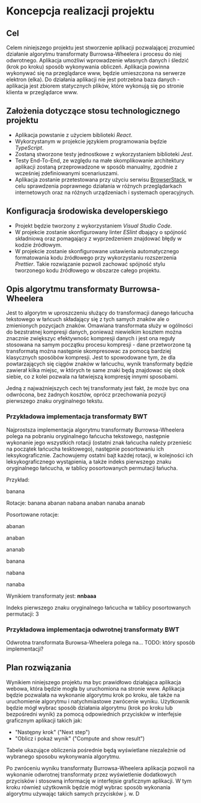 # Koncepcja realizacji projektu

## Cel

Celem niniejszego projektu jest stworzenie aplikacji pozwalającej zrozumieć działanie algorytmu transformaty Burrowsa-Wheelera i procesu do niej odwrotnego. Aplikacja umożliwi wprowadzenie własnych danych i śledzić (krok po kroku) sposób wykonywania obliczeń. Aplikacja powinna wykonywać się na przeglądarce www, będzie umieszczona na serwerze elektron (elka). Do działania aplikacji nie jest potrzebna baza danych - aplikacja jest zbiorem statycznych plików, które wykonują się po stronie klienta w przeglądarce www.

## Założenia dotyczące stosu technologicznego projektu

- Aplikacja powstanie z użyciem biblioteki _React_.
- Wykorzystanym w projekcie językiem programowania będzie _TypeScript_.
- Zostaną stworzone testy jednostkowe z wykorzystaniem biblioteki _Jest_.
- Testy End-To-End, ze względu na małe skomplikowanie architektury aplikacji zostaną przeprowadzone w sposób manualny, zgodnie z wcześniej zdefiniowanymi scenariuszami.
- Aplikacja zostanie przetestowana przy użyciu serwisu [BrowserStack](https://www.browserstack.com/), w celu sprawdzenia poprawnego działania w różnych przeglądarkach internetowych oraz na różnych urządzeniach i systemach operacyjnych.

## Konfiguracja środowiska developerskiego

- Projekt będzie tworzony z wykorzystaniem _Visual Studio Code_.
- W projekcie zostanie skonfigurowany linter _ESlint_ dbający o spójność składniową oraz pomagający z wyprzedzeniem znajdować błędy w kodzie źródłowym.
- W projekcie zostanie skonfigurowane ustawienia automatycznego formatowania kodu źródłowego przy wykorzystaniu rozszerzenia _Prettier_. Takie rozwiązanie pozwoli zachować spójność stylu tworzonego kodu źródłowego w obszarze całego projektu.

## Opis algorytmu transformaty Burrowsa-Wheelera

Jest to algorytm w uproszczeniu służący do transformacji danego łańcucha tekstowego w łańcuch składający się z tych samych znaków ale o zmienionych pozycjach znaków. Omawiana transformata służy w ogólności do bezstratnej kompresji danych, ponieważ niewielkim kosztem można znacznie zwiększyc efektywnośc kompresji danych i jest ona reguły stosowana na samym początku procesu kompresji - dane przetworzone tą transformatą można następnie skompresowac za pomocą bardziej klasycznych sposóbów kompresji. Jest to spowodowane tym, że dla powtarzających się ciągów znaków w łańcuchu, wynik transformaty będzie zawierał kilka miejsc, w których te same znaki będą znajdowac się obok siebie, co z kolei pozwala na łatwiejszą kompresję innymi sposobami.


Jedną z najważniejszych cech tej transformaty jest fakt, że może byc ona odwrócona, bez żadnych kosztów, oprócz przechowania pozycji pierwszego znaku oryginalnego tekstu. 

### Przykładowa implementacja transformaty BWT

Najprostsza implementacja algorytmu transformaty Burrowsa-Wheelera polega na pobraniu oryginalnego łańcucha tekstowego, następnie wykonanie jego wszystkich rotacji (ostatni znak łańcucha należy przenieśc na początek łańcucha tesktowego), następnie posortowaniu ich leksykograficznie. Zachowujemy ostatni bajt każdej rotacji, w kolejności ich leksykograficznego wystąpienia, a także indeks pierwszego znaku oryginalnego łańcucha, w tablicy posortowanych permutacji łańucha.

Przykład:

banana

Rotacje:
banana
abanan
nabana
anaban
nanaba
ananab

Posortowane rotacje:

abanan

anaban

ananab

banana

nabana

nanaba

Wynikiem transformaty jest: **nnbaaa**

Indeks pierwszego znaku oryginalnego łańcucha w tablicy posortowanych permutacji: 3

### Przykładowa implementacja odwrotnej transformaty BWT

Odwrotna transformata Burowsa-Wheelera polega na...
TODO: który sposób implementacji?


## Plan rozwiązania

Wynikiem niniejszego projektu ma byc prawidłowo działająca aplikacja webowa, która będzie mogła by uruchomiona na stronie www. Aplikacja będzie pozwalała na wykonanie algorytmu krok po kroku, ale także na uruchomienie algorytmu i natychmiastowe zwrócenie wyniku. Użytkownik będzie mógł wybrac sposób działania algorytmu (krok po kroku lub bezpośredni wynik) za pomocą odpowiednich przycisków w interfejsie graficznym aplikacji takich jak:
- "Następny krok" ("Next step")
- "Oblicz i pokaż wynik" ("Compute and show result")

Tabele ukazujące obliczenia pośrednie będą wyświetlane niezależnie od wybranego sposobu wykonywania algorytmu.

Po zwróceniu wyniku transformaty Burrowsa-Wheelera aplikacja pozwoli na wykonanie odwrotnej transformaty przez wyświetlenie dodatkowych przycisków i stosowną informację w interfejsie graficznym aplikacji. W tym kroku również użytkownik będzie mógł wybrac sposób wykonania algorytmu używając takich samych przycisków j. w. D



